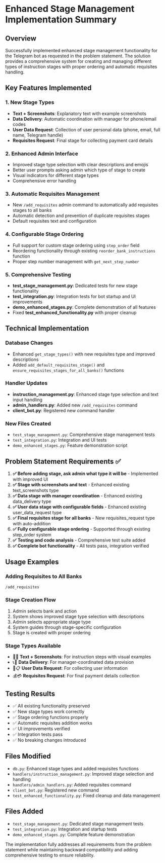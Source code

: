 # Enhanced Stage Management Implementation Summary

## Overview
Successfully implemented enhanced stage management functionality for the Telegram bot as requested in the problem statement. The solution provides a comprehensive system for creating and managing different types of instruction stages with proper ordering and automatic requisites handling.

## Key Features Implemented

### 1. New Stage Types
- **Text + Screenshots**: Explanatory text with example screenshots 
- **Data Delivery**: Automatic coordination with manager for phone/email codes
- **User Data Request**: Collection of user personal data (phone, email, full name, Telegram handle)
- **Requisites Request**: Final stage for collecting payment card details

### 2. Enhanced Admin Interface
- Improved stage type selection with clear descriptions and emojis
- Better user prompts asking admin which type of stage to create
- Visual indicators for different stage types
- Comprehensive error handling

### 3. Automatic Requisites Management
- New `/add_requisites` admin command to automatically add requisites stages to all banks
- Automatic detection and prevention of duplicate requisites stages
- Default requisites text and configuration

### 4. Configurable Stage Ordering
- Full support for custom stage ordering using `step_order` field
- Reordering functionality through existing `reorder_bank_instructions` function
- Proper step number management with `get_next_step_number`

### 5. Comprehensive Testing
- **test_stage_management.py**: Dedicated tests for new stage functionality
- **test_integration.py**: Integration tests for bot startup and UI improvements
- **demo_enhanced_stages.py**: Complete demonstration of all features
- Fixed **test_enhanced_functionality.py** with proper cleanup

## Technical Implementation

### Database Changes
- Enhanced `get_stage_types()` with new requisites type and improved descriptions
- Added `add_default_requisites_stage()` and `ensure_requisites_stages_for_all_banks()` functions

### Handler Updates
- **instruction_management.py**: Enhanced stage type selection and text input handling
- **admin_handlers.py**: Added new `/add_requisites` command
- **client_bot.py**: Registered new command handler

### New Files Created
- `test_stage_management.py`: Comprehensive stage management tests
- `test_integration.py`: Integration and UI tests  
- `demo_enhanced_stages.py`: Feature demonstration script

## Problem Statement Requirements ✅

1. **✅ Before adding stage, ask admin what type it will be** - Implemented with improved UI
2. **✅ Stage with screenshots and text** - Enhanced existing text_screenshots type
3. **✅ Data stage with manager coordination** - Enhanced existing data_delivery type  
4. **✅ User data stage with configurable fields** - Enhanced existing user_data_request type
5. **✅ Final requisites stage for all banks** - New requisites_request type with auto-addition
6. **✅ Fully configurable stage ordering** - Supported through existing step_order system
7. **✅ Testing and code analysis** - Comprehensive test suite added
8. **✅ Complete bot functionality** - All tests pass, integration verified

## Usage Examples

### Adding Requisites to All Banks
```bash
/add_requisites
```

### Stage Creation Flow
1. Admin selects bank and action
2. System shows improved stage type selection with descriptions
3. Admin selects appropriate stage type
4. System guides through stage-specific configuration
5. Stage is created with proper ordering

### Stage Types Available
- 📝📸 **Text + Screenshots**: For instruction steps with visual examples
- 📞📧 **Data Delivery**: For manager-coordinated data provision
- 👤📋 **User Data Request**: For collecting user information
- 💰💳 **Requisites Request**: For final payment details collection

## Testing Results
- ✅ All existing functionality preserved
- ✅ New stage types work correctly
- ✅ Stage ordering functions properly
- ✅ Automatic requisites addition works
- ✅ UI improvements verified
- ✅ Integration tests pass
- ✅ No breaking changes introduced

## Files Modified
- `db.py`: Enhanced stage types and added requisites functions
- `handlers/instruction_management.py`: Improved stage selection and handling
- `handlers/admin_handlers.py`: Added requisites command
- `client_bot.py`: Registered new command
- `test_enhanced_functionality.py`: Fixed cleanup and data management

## Files Added
- `test_stage_management.py`: Dedicated stage management tests
- `test_integration.py`: Integration and startup tests
- `demo_enhanced_stages.py`: Complete feature demonstration

The implementation fully addresses all requirements from the problem statement while maintaining backward compatibility and adding comprehensive testing to ensure reliability.